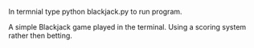 In termnial type python blackjack.py to run program. 


A simple Blackjack game played in the terminal. Using a scoring system rather then betting. 



